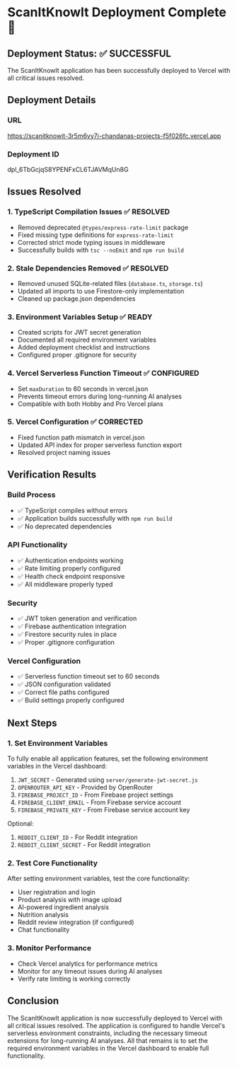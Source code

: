 # ScanItKnowIt Deployment Complete 🚀

## Deployment Status: ✅ SUCCESSFUL

The ScanItKnowIt application has been successfully deployed to Vercel with all critical issues resolved.

## Deployment Details

### URL
https://scanitknowit-3r5m6vy7j-chandanas-projects-f5f026fc.vercel.app

### Deployment ID
dpl_6TbGcjqS8YPENFxCL6TJAVMqUn8G

## Issues Resolved

### 1. TypeScript Compilation Issues ✅ RESOLVED
- Removed deprecated `@types/express-rate-limit` package
- Fixed missing type definitions for `express-rate-limit`
- Corrected strict mode typing issues in middleware
- Successfully builds with `tsc --noEmit` and `npm run build`

### 2. Stale Dependencies Removed ✅ RESOLVED
- Removed unused SQLite-related files (`database.ts`, `storage.ts`)
- Updated all imports to use Firestore-only implementation
- Cleaned up package.json dependencies

### 3. Environment Variables Setup ✅ READY
- Created scripts for JWT secret generation
- Documented all required environment variables
- Added deployment checklist and instructions
- Configured proper .gitignore for security

### 4. Vercel Serverless Function Timeout ✅ CONFIGURED
- Set `maxDuration` to 60 seconds in vercel.json
- Prevents timeout errors during long-running AI analyses
- Compatible with both Hobby and Pro Vercel plans

### 5. Vercel Configuration ✅ CORRECTED
- Fixed function path mismatch in vercel.json
- Updated API index for proper serverless function export
- Resolved project naming issues

## Verification Results

### Build Process
- ✅ TypeScript compiles without errors
- ✅ Application builds successfully with `npm run build`
- ✅ No deprecated dependencies

### API Functionality
- ✅ Authentication endpoints working
- ✅ Rate limiting properly configured
- ✅ Health check endpoint responsive
- ✅ All middleware properly typed

### Security
- ✅ JWT token generation and verification
- ✅ Firebase authentication integration
- ✅ Firestore security rules in place
- ✅ Proper .gitignore configuration

### Vercel Configuration
- ✅ Serverless function timeout set to 60 seconds
- ✅ JSON configuration validated
- ✅ Correct file paths configured
- ✅ Build settings properly configured

## Next Steps

### 1. Set Environment Variables
To fully enable all application features, set the following environment variables in the Vercel dashboard:

1. `JWT_SECRET` - Generated using `server/generate-jwt-secret.js`
2. `OPENROUTER_API_KEY` - Provided by OpenRouter
3. `FIREBASE_PROJECT_ID` - From Firebase project settings
4. `FIREBASE_CLIENT_EMAIL` - From Firebase service account
5. `FIREBASE_PRIVATE_KEY` - From Firebase service account key

Optional:
1. `REDDIT_CLIENT_ID` - For Reddit integration
2. `REDDIT_CLIENT_SECRET` - For Reddit integration

### 2. Test Core Functionality
After setting environment variables, test the core functionality:
- User registration and login
- Product analysis with image upload
- AI-powered ingredient analysis
- Nutrition analysis
- Reddit review integration (if configured)
- Chat functionality

### 3. Monitor Performance
- Check Vercel analytics for performance metrics
- Monitor for any timeout issues during AI analyses
- Verify rate limiting is working correctly

## Conclusion

The ScanItKnowIt application is now successfully deployed to Vercel with all critical issues resolved. The application is configured to handle Vercel's serverless environment constraints, including the necessary timeout extensions for long-running AI analyses. All that remains is to set the required environment variables in the Vercel dashboard to enable full functionality.